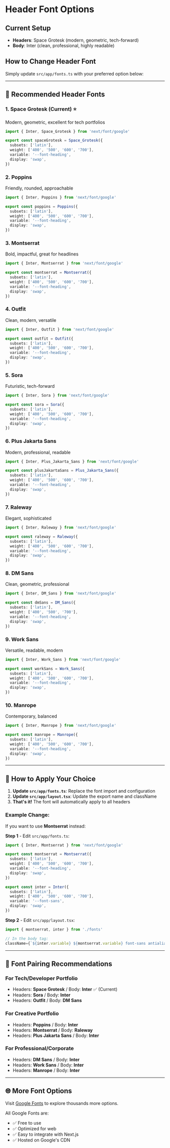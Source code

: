 # Header Font Options

## Current Setup
- **Headers**: Space Grotesk (modern, geometric, tech-forward)
- **Body**: Inter (clean, professional, highly readable)

## How to Change Header Font

Simply update `src/app/fonts.ts` with your preferred option below:

---

## 🎨 Recommended Header Fonts

### 1. **Space Grotesk** (Current) ⭐
Modern, geometric, excellent for tech portfolios
```typescript
import { Inter, Space_Grotesk } from 'next/font/google'

export const spaceGrotesk = Space_Grotesk({
  subsets: ['latin'],
  weight: ['400', '500', '600', '700'],
  variable: '--font-heading',
  display: 'swap',
})
```

### 2. **Poppins**
Friendly, rounded, approachable
```typescript
import { Inter, Poppins } from 'next/font/google'

export const poppins = Poppins({
  subsets: ['latin'],
  weight: ['400', '500', '600', '700'],
  variable: '--font-heading',
  display: 'swap',
})
```

### 3. **Montserrat**
Bold, impactful, great for headlines
```typescript
import { Inter, Montserrat } from 'next/font/google'

export const montserrat = Montserrat({
  subsets: ['latin'],
  weight: ['400', '500', '600', '700'],
  variable: '--font-heading',
  display: 'swap',
})
```

### 4. **Outfit**
Clean, modern, versatile
```typescript
import { Inter, Outfit } from 'next/font/google'

export const outfit = Outfit({
  subsets: ['latin'],
  weight: ['400', '500', '600', '700'],
  variable: '--font-heading',
  display: 'swap',
})
```

### 5. **Sora**
Futuristic, tech-forward
```typescript
import { Inter, Sora } from 'next/font/google'

export const sora = Sora({
  subsets: ['latin'],
  weight: ['400', '500', '600', '700'],
  variable: '--font-heading',
  display: 'swap',
})
```

### 6. **Plus Jakarta Sans**
Modern, professional, readable
```typescript
import { Inter, Plus_Jakarta_Sans } from 'next/font/google'

export const plusJakartaSans = Plus_Jakarta_Sans({
  subsets: ['latin'],
  weight: ['400', '500', '600', '700'],
  variable: '--font-heading',
  display: 'swap',
})
```

### 7. **Raleway**
Elegant, sophisticated
```typescript
import { Inter, Raleway } from 'next/font/google'

export const raleway = Raleway({
  subsets: ['latin'],
  weight: ['400', '500', '600', '700'],
  variable: '--font-heading',
  display: 'swap',
})
```

### 8. **DM Sans**
Clean, geometric, professional
```typescript
import { Inter, DM_Sans } from 'next/font/google'

export const dmSans = DM_Sans({
  subsets: ['latin'],
  weight: ['400', '500', '700'],
  variable: '--font-heading',
  display: 'swap',
})
```

### 9. **Work Sans**
Versatile, readable, modern
```typescript
import { Inter, Work_Sans } from 'next/font/google'

export const workSans = Work_Sans({
  subsets: ['latin'],
  weight: ['400', '500', '600', '700'],
  variable: '--font-heading',
  display: 'swap',
})
```

### 10. **Manrope**
Contemporary, balanced
```typescript
import { Inter, Manrope } from 'next/font/google'

export const manrope = Manrope({
  subsets: ['latin'],
  weight: ['400', '500', '600', '700'],
  variable: '--font-heading',
  display: 'swap',
})
```

---

## 📝 How to Apply Your Choice

1. **Update `src/app/fonts.ts`**: Replace the font import and configuration
2. **Update `src/app/layout.tsx`**: Update the export name and className
3. **That's it!** The font will automatically apply to all headers

### Example Change:
If you want to use **Montserrat** instead:

**Step 1** - Edit `src/app/fonts.ts`:
```typescript
import { Inter, Montserrat } from 'next/font/google'

export const montserrat = Montserrat({
  subsets: ['latin'],
  weight: ['400', '500', '600', '700'],
  variable: '--font-heading',
  display: 'swap',
})

export const inter = Inter({
  subsets: ['latin'],
  weight: ['400', '500', '600', '700'],
  variable: '--font-sans',
  display: 'swap',
})
```

**Step 2** - Edit `src/app/layout.tsx`:
```typescript
import { montserrat, inter } from './fonts'

// In the body tag:
className={`${inter.variable} ${montserrat.variable} font-sans antialiased`}
```

---

## 🎯 Font Pairing Recommendations

### For Tech/Developer Portfolio
- Headers: **Space Grotesk** / Body: **Inter** ✅ (Current)
- Headers: **Sora** / Body: **Inter**
- Headers: **Outfit** / Body: **DM Sans**

### For Creative Portfolio
- Headers: **Poppins** / Body: **Inter**
- Headers: **Montserrat** / Body: **Raleway**
- Headers: **Plus Jakarta Sans** / Body: **Inter**

### For Professional/Corporate
- Headers: **DM Sans** / Body: **Inter**
- Headers: **Work Sans** / Body: **Inter**
- Headers: **Manrope** / Body: **Inter**

---

## 🌐 More Font Options

Visit [Google Fonts](https://fonts.google.com/) to explore thousands more options.

All Google Fonts are:
- ✅ Free to use
- ✅ Optimized for web
- ✅ Easy to integrate with Next.js
- ✅ Hosted on Google's CDN

